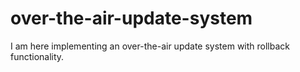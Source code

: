 # over-the-air-update-system
I am here implementing an over-the-air update system with rollback functionality.
